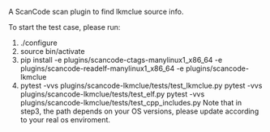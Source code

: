 A ScanCode scan plugin to find lkmclue source info.

To start the test case, please run:
1. ./configure
2. source bin/activate
3. pip install -e plugins/scancode-ctags-manylinux1_x86_64 -e plugins/scancode-readelf-manylinux1_x86_64 -e plugins/scancode-lkmclue
4. pytest -vvs plugins/scancode-lkmclue/tests/test_lkmclue.py
   pytest -vvs plugins/scancode-lkmclue/tests/test_elf.py
   pytest -vvs plugins/scancode-lkmclue/tests/test_cpp_includes.py
Note that in step3, the path depends on your OS versions, please update according to your real os enviroment.